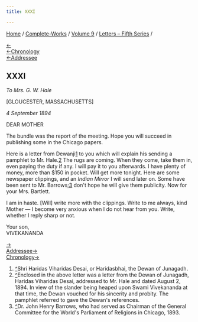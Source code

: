 ```yaml
---
title: XXXI

---
```

<div>

[Home](../../../index.htm) / [Complete-Works](../../complete_works.htm)
/ [Volume 9](../volume_9_contents.htm) / [Letters – Fifth
Series](letters_fifth_series_contents.htm) /

[←](030_mother.htm)  
[←Chronology](../../volume_8/epistles_fourth_series/026_sister.htm)  
[←Addressee](030_mother.htm)

## XXXI

*To Mrs. G. W. Hale*

\[GLOUCESTER, MASSACHUSETTS\]

*4 September 1894*

DEAR MOTHER

The bundle was the report of the meeting. Hope you will succeed in
publishing some in the Chicago papers.

Here is a letter from Dewanji[1](#fn1) to you which will explain his
sending a pamphlet to Mr. Hale.[2](#fn2) The rugs are coming. When they
come, take them in, even paying the duty if any. I will pay it to you
afterwards. I have plenty of money, more than $150 in pocket. Will get
more tonight. Here are some newspaper clippings, and an *Indian Mirror*
I will send later on. Some have been sent to Mr. Barrows;[3](#fn3) don't
hope he will give them publicity. Now for your Mrs. Bartlett.

I am in haste. \[Will\] write more with the clippings. Write to me
always, kind Mother — I become very anxious when I do not hear from you.
Write, whether I reply sharp or not.

Your son,  
VIVEKANANDA

[→](032_mother.htm)  
[Addressee→](032_mother.htm)  
[Chronology→](../../volume_7/epistles_third_series/23_mr_bhattacharya.htm)

</div>

1.  [^](#fn1_1)Shri Haridas Viharidas Desai, or Haridasbhai, the Dewan
    of Junagadh.
2.  [^](#fn2_1)Enclosed in the above letter was a letter from the Dewan
    of Junagadh, Haridas Viharidas Desai, addressed to Mr. Hale and
    dated August 2, 1894. In view of the slander being heaped upon Swami
    Vivekananda at that time, the Dewan vouched for his sincerity and
    probity. The pamphlet referred to gave the Dewan's references.
3.  [^](#fn3_1)Dr. John Henry Barrows, who had served as Chairman of the
    General Committee for the World's Parliament of Religions in
    Chicago, 1893.
